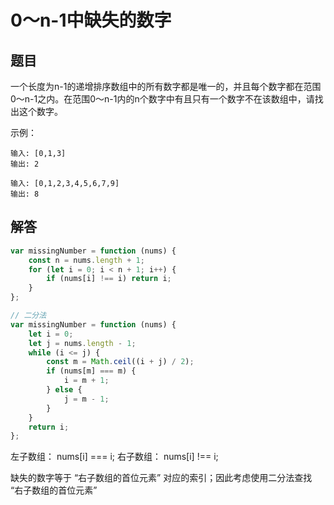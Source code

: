 # 0～n-1中缺失的数字

## 题目
一个长度为n-1的递增排序数组中的所有数字都是唯一的，并且每个数字都在范围0～n-1之内。在范围0～n-1内的n个数字中有且只有一个数字不在该数组中，请找出这个数字。

示例：
```
输入: [0,1,3]
输出: 2

输入: [0,1,2,3,4,5,6,7,9]
输出: 8
```

## 解答
```js
var missingNumber = function (nums) {
	const n = nums.length + 1;
	for (let i = 0; i < n + 1; i++) {
		if (nums[i] !== i) return i;
	}
};
```

```js
// 二分法
var missingNumber = function (nums) {
	let i = 0;
	let j = nums.length - 1;
	while (i <= j) {
		const m = Math.ceil((i + j) / 2);
		if (nums[m] === m) {
			i = m + 1;
		} else {
			j = m - 1;
		}
	}
	return i;
};
```
左子数组： nums[i] === i;
右子数组： nums[i] !== i;

缺失的数字等于 “右子数组的首位元素” 对应的索引；因此考虑使用二分法查找 “右子数组的首位元素”